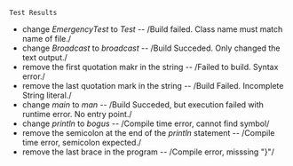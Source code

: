     Test Results

- change *EmergencyTest* to *Test*
-- /Build failed. Class name must match name of file./
- change *Broadcast* to *broadcast* -- /Build Succeded. Only changed the text output./
- remove the first quotation makr in the string
-- /Failed to build. Syntax error./
- remove the last quotation mark in the string
-- /Build Failed. Incomplete String literal./
- change *main* to *man*
-- /Build Succeded, but execution failed with runtime error. No entry point./
- change *println* to *bogus*
-- /Compile time error, cannot find symbol/
- remove the semicolon at the end of the *println* statement
-- /Compile time error, semicolon expected./
- remove the last brace in the program
-- /Compile error, misssing "}"/